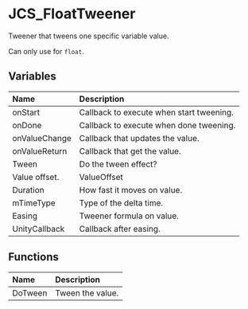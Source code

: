 # JCS_FloatTweener

Tweener that tweens one specific variable value.

Can only use for `float`.

## Variables

| Name           | Description                              |
|:---------------|:-----------------------------------------|
| onStart        | Callback to execute when start tweening. |
| onDone         | Callback to execute when done tweening.  |
| onValueChange  | Callback that updates the value.         |
| onValueReturn  | Callback that get the value.             |
| Tween          | Do the tween effect?                     |
| Value offset.  | ValueOffset                              |
| Duration       | How fast it moves on value.              |
| mTimeType      | Type of the delta time.                  |
| Easing         | Tweener formula on value.                |
| UnityCallback  | Callback after easing.                   |

## Functions

| Name    | Description      |
|:--------|:-----------------|
| DoTween | Tween the value. |
